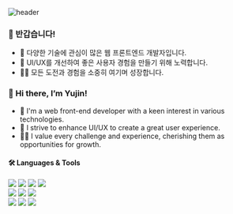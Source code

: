 ![header](https://capsule-render.vercel.app/api?type=wave&color=auto&height=100&section=header&fontSize=40)

### 👋 반갑습니다!

- 🔎 다양한 기술에 관심이 많은 웹 프론트엔드 개발자입니다.
- 🎨 UI/UX를 개선하여 좋은 사용자 경험을 만들기 위해 노력합니다.
- 🫶🏻 모든 도전과 경험을 소중히 여기며 성장합니다.

### 👋 Hi there, I’m Yujin!

- 🔎 I'm a web front-end developer with a keen interest in various technologies.
- 🎨 I strive to enhance UI/UX to create a great user experience.
- 🫶🏻 I value every challenge and experience, cherishing them as opportunities for growth.

#### 🛠 Languages & Tools

<div align=left>
  <img src="https://img.shields.io/badge/html5-E34F26?style=for-the-badge&logo=html5&logoColor=white"> 
  <img src="https://img.shields.io/badge/css3-1572B6?style=for-the-badge&logo=css3&logoColor=white">
  <img src="https://img.shields.io/badge/javascript-F7DF1E?style=for-the-badge&logo=javascript&logoColor=black"> 
  <img src="https://img.shields.io/badge/jquery-0769AD?style=for-the-badge&logo=jquery&logoColor=white">
  <br>
  <img src="https://img.shields.io/badge/TypeScirpt-3178C6?style=for-the-badge&logo=typescript&logoColor=white">
  <img src="https://img.shields.io/badge/react-61DAFB?style=for-the-badge&logo=react&logoColor=black"> 
  <img src="https://img.shields.io/badge/next.js-000000?style=for-the-badge&logo=nextdotjs&logoColor=white"> 
  <br>
  <img src="https://img.shields.io/badge/github-181717?style=for-the-badge&logo=github&logoColor=white">
  <img src="https://img.shields.io/badge/git-F05032?style=for-the-badge&logo=git&logoColor=white">
  <img src="https://img.shields.io/badge/figma-F24E1E?style=for-the-badge&logo=figma&logoColor=white">
</div>

